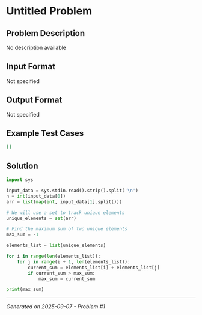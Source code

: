 # Untitled Problem

## Problem Description
No description available

## Input Format
Not specified

## Output Format
Not specified

## Example Test Cases
```json
[]
```

## Solution
```python
import sys

input_data = sys.stdin.read().strip().split('\n')
n = int(input_data[0])
arr = list(map(int, input_data[1].split()))

# We will use a set to track unique elements
unique_elements = set(arr)

# Find the maximum sum of two unique elements
max_sum = -1

elements_list = list(unique_elements)

for i in range(len(elements_list)):
    for j in range(i + 1, len(elements_list)):
        current_sum = elements_list[i] + elements_list[j]
        if current_sum > max_sum:
            max_sum = current_sum

print(max_sum)
```

---
*Generated on 2025-09-07 - Problem #1*